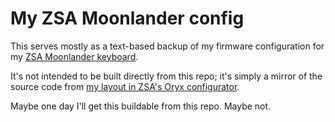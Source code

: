 # My ZSA Moonlander config

This serves mostly as a text-based backup of my firmware configuration for my [ZSA Moonlander keyboard](https://www.zsa.io/moonlander/).

It's not intended to be built directly from this repo; it's simply a mirror of the source code from [my layout in ZSA's Oryx configurator](https://configure.zsa.io/moonlander/layouts/XE4RP).

Maybe one day I'll get this buildable from this repo. Maybe not.

